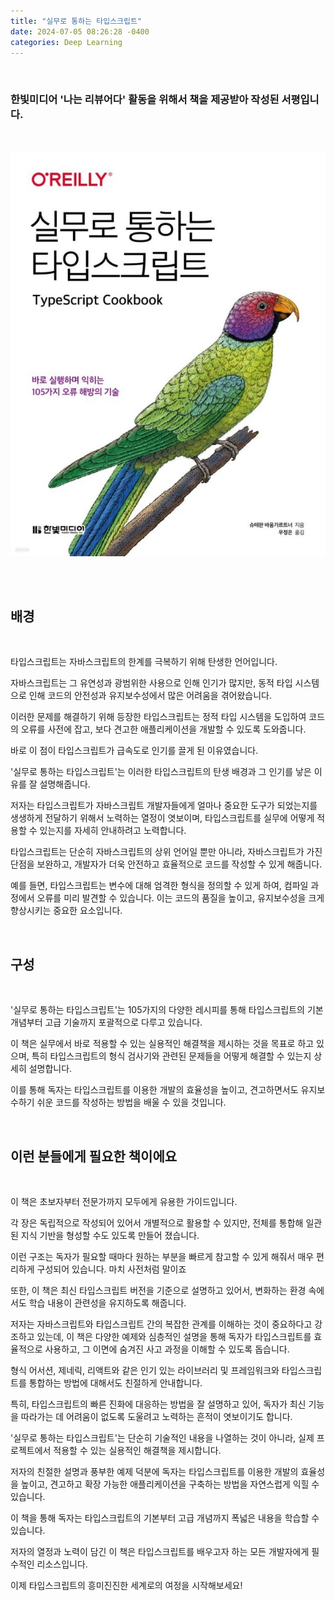 ```yaml
---
title: "실무로 통하는 타입스크립트"
date: 2024-07-05 08:26:28 -0400
categories: Deep Learning
---
```


<br>

### 한빛미디어 '나는 리뷰어다' 활동을 위해서 책을 제공받아 작성된 서평입니다.

<br>

<p align="center">
  <img src="/assets/Book_Review_Assets/TypeScript_Cookbook.jpg">
</p>

<br>
<br>

## 배경

<br>

타입스크립트는 자바스크립트의 한계를 극복하기 위해 탄생한 언어입니다. 

자바스크립트는 그 유연성과 광범위한 사용으로 인해 인기가 많지만, 동적 타입 시스템으로 인해 코드의 안전성과 유지보수성에서 많은 어려움을 겪어왔습니다. 

이러한 문제를 해결하기 위해 등장한 타입스크립트는 정적 타입 시스템을 도입하여 코드의 오류를 사전에 잡고, 보다 견고한 애플리케이션을 개발할 수 있도록 도와줍니다. 

바로 이 점이 타입스크립트가 급속도로 인기를 끌게 된 이유였습니다.

'실무로 통하는 타입스크립트'는 이러한 타입스크립트의 탄생 배경과 그 인기를 낳은 이유를 잘 설명해줍니다. 

저자는 타입스크립트가 자바스크립트 개발자들에게 얼마나 중요한 도구가 되었는지를 생생하게 전달하기 위해서 노력하는 열정이 엿보이며, 타입스크립트를 실무에 어떻게 적용할 수 있는지를 자세히 안내하려고 노력합니다.

타입스크립트는 단순히 자바스크립트의 상위 언어일 뿐만 아니라, 자바스크립트가 가진 단점을 보완하고, 개발자가 더욱 안전하고 효율적으로 코드를 작성할 수 있게 해줍니다. 

예를 들면, 타입스크립트는 변수에 대해 엄격한 형식을 정의할 수 있게 하여, 컴파일 과정에서 오류를 미리 발견할 수 있습니다. 이는 코드의 품질을 높이고, 유지보수성을 크게 향상시키는 중요한 요소입니다.

<br>

## 구성

<br>

'실무로 통하는 타입스크립트'는 105가지의 다양한 레시피를 통해 타입스크립트의 기본 개념부터 고급 기술까지 포괄적으로 다루고 있습니다.

이 책은 실무에서 바로 적용할 수 있는 실용적인 해결책을 제시하는 것을 목표로 하고 있으며, 특히 타입스크립트의 형식 검사기와 관련된 문제들을 어떻게 해결할 수 있는지 상세히 설명합니다. 

이를 통해 독자는 타입스크립트를 이용한 개발의 효율성을 높이고, 견고하면서도 유지보수하기 쉬운 코드를 작성하는 방법을 배울 수 있을 것입니다.

<br>

## 이런 분들에게 필요한 책이에요

<br>

이 책은 초보자부터 전문가까지 모두에게 유용한 가이드입니다. 

각 장은 독립적으로 작성되어 있어서 개별적으로 활용할 수 있지만, 전체를 통합해 일관된 지식 기반을 형성할 수도 있도록 만들어 졌습니다.

이런 구조는 독자가 필요할 때마다 원하는 부분을 빠르게 참고할 수 있게 해줘서 매우 편리하게 구성되어 있습니다. 마치 사전처럼 말이죠

또한, 이 책은 최신 타입스크립트 버전을 기준으로 설명하고 있어서, 변화하는 환경 속에서도 학습 내용이 관련성을 유지하도록 해줍니다.

저자는 자바스크립트와 타입스크립트 간의 복잡한 관계를 이해하는 것이 중요하다고 강조하고 있는데, 이 책은 다양한 예제와 심층적인 설명을 통해 독자가 타입스크립트를 효율적으로 사용하고, 그 이면에 숨겨진 사고 과정을 이해할 수 있도록 돕습니다.

형식 어서션, 제네릭, 리액트와 같은 인기 있는 라이브러리 및 프레임워크와 타입스크립트를 통합하는 방법에 대해서도 친절하게 안내합니다.

특히, 타입스크립트의 빠른 진화에 대응하는 방법을 잘 설명하고 있어, 독자가 최신 기능을 따라가는 데 어려움이 없도록 도울려고 노력하는 흔적이 엿보이기도 합니다.

'실무로 통하는 타입스크립트'는 단순히 기술적인 내용을 나열하는 것이 아니라, 실제 프로젝트에서 적용할 수 있는 실용적인 해결책을 제시합니다. 

저자의 친절한 설명과 풍부한 예제 덕분에 독자는 타입스크립트를 이용한 개발의 효율성을 높이고, 견고하고 확장 가능한 애플리케이션을 구축하는 방법을 자연스럽게 익힐 수 있습니다.

이 책을 통해 독자는 타입스크립트의 기본부터 고급 개념까지 폭넓은 내용을 학습할 수 있습니다. 

저자의 열정과 노력이 담긴 이 책은 타입스크립트를 배우고자 하는 모든 개발자에게 필수적인 리소스입니다. 

이제 타입스크립트의 흥미진진한 세계로의 여정을 시작해보세요!

<br>
